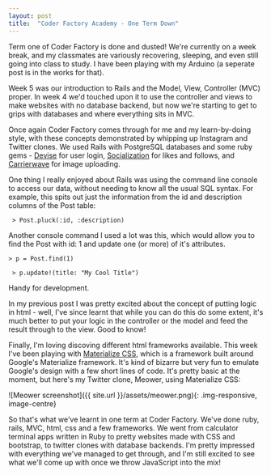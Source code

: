 ```yaml
---
layout: post
title:  "Coder Factory Academy - One Term Down"
---
```


Term one of Coder Factory is done and dusted! We're currently on a week break, and my classmates are variously recovering, sleeping, and even still going into class to study. I have been playing with my Arduino (a seperate post is in the works for that).

Week 5 was our introduction to Rails and the Model, View, Controller (MVC) proper. In week 4 we'd touched upon it to use the controller and views to make websites with no database backend, but now we're starting to get to grips with databases and where everything sits in MVC.

Once again Coder Factory comes through for me and my learn-by-doing style, with these concepts demonstrated by whipping up Instagram and Twitter clones. We used  Rails with PostgreSQL databases and some ruby gems - [Devise](https://github.com/plataformatec/devise) for user login, [Socialization](https://github.com/cmer/socialization) for likes and follows, and [Carrierwave](https://github.com/carrierwaveuploader/carrierwave) for image uploading.

One thing I really enjoyed about Rails was using the command line console to access our data, without needing to know all the usual SQL syntax. For example, this spits out just the information from the id and description columns of the Post table:

   `` > Post.pluck(:id, :description)``

Another console command I used a lot was this, which would allow you to find the Post with id: 1 and update one (or more) of it's attributes.

   `` > p = Post.find(1) ``

   `` > p.update!(title: "My Cool Title")``

Handy for development.

In my previous post I was pretty excited about the concept of putting logic in html - well, I've since learnt that while you can do this do some extent, it's much better to put your logic in the controller or the model and feed the result through to the view. Good to know!

Finally, I'm loving discoving different html frameworks available. This week I've been playing with [Materialize CSS](http://materializecss.com/), which is a framework built around Google's Materialize framework. It's kind of bizarre but very fun to emulate Google's design with a few short lines of code. It's pretty basic at the moment, but here's my Twitter clone, Meower, using Materialize CSS:

![Meower screenshot]({{ site.url }}/assets/meower.png){: .img-responsive, image-centre}

So that's what we've learnt in one term at Coder Factory. We've done ruby, rails, MVC, html, css and a few frameworks. We went from calculator terminal apps written in Ruby to pretty websites made with CSS and bootstrap, to twitter clones with database backends. I'm pretty impressed with everything we've managed to get through, and I'm still excited to see what we'll come up with once we throw JavaScript into the mix!
